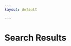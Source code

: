 ```yaml
---
layout: default

---
```

<h1>Search Results</h1>
<ul id="search-results"></ul>

<script>
  window.store = {
    {% for post in site.posts %}
      "{{ post.url | slugify }}": {
        "title": "{{ post.title | xml_escape }}",
        "category" : "{{post.categories | join: ', '}}",
        "tags"     : "{{ post.tags | join: ', ' }}",
        "description" : "{{post.description | strip_html | strip_newlines | escape }}",
        "url": "{{ post.url | xml_escape }}"
      }
      {% unless forloop.last %},{% endunless %}
    {% endfor %}
  };
</script>
<script src="https://unpkg.com/lunr/lunr.js"></script>
<script src="/inc/search.js"></script>
